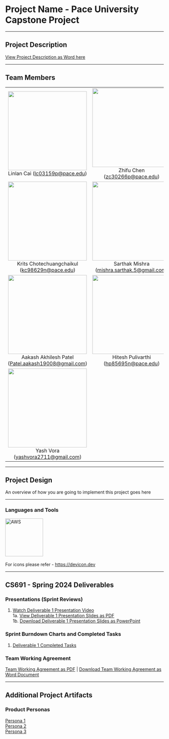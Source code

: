 # Project Name - Pace University Capstone Project

***

## Project Description

[View Project Description as Word here](https://docs.google.com/document/d/1u6OsEhJ6eFh0-4gvfaNIQqCYnWMaomYBgZYqkGtqcBE/edit?pli=1)

***

## Team Members

<table style="width:100%" border="0" cellspacing="0" cellpadding="0">
  <tr>
    <td align="center" valign="center">
      <img src="Link to Linlan Cai's photo on GitHub" width="250"><br />
      Linlan Cai (<a href="mailto:lc03159p@pace.edu">lc03159p@pace.edu</a>)
    </td>
    <td align="center" valign="center">
      <img src="Link to Zhifu Chen's photo on GitHub" width="250"><br />
      Zhifu Chen (<a href="mailto:zc30266p@pace.edu">zc30266p@pace.edu</a>)
    </td>
  </tr>
  <tr>
    <td align="center" valign="center">
      <img src="Link to Krits Chotechuangchaikul's photo on GitHub" width="250"><br />
      Krits Chotechuangchaikul (<a href="mailto:kc98629n@pace.edu">kc98629n@pace.edu</a>)
    </td>
    <td align="center" valign="center">
      <img src="Link to Sarthak Mishra's photo on GitHub" width="250"><br />
      Sarthak Mishra (<a href="mailto:mishra.sarthak.5@gmail.com">mishra.sarthak.5@gmail.com</a>)
    </td>
  </tr>
  <tr>
    <td align="center" valign="center">
      <img src="Link to Aakash Akhilesh Patel's photo on GitHub" width="250"><br />
      Aakash Akhilesh Patel (<a href="mailto:hPatel.aakash19008@gmail.com">Patel.aakash19008@gmail.com</a>)
    </td>
    <td align="center" valign="center">
      <img src="Link to Hitesh Pulivarthi's photo on GitHub" width="250"><br />
      Hitesh Pulivarthi (<a href="mailto:hp85695n@pace.edu">hp85695n@pace.edu</a>)
    </td>
  </tr>
  <tr>
    <td align="center" valign="center">
      <img src="Link to Yash Vora's photo on GitHub" width="250"><br />
      Yash Vora (<a href="yashvora2711@gmail.com">yashvora2711@gmail.com</a>)
    </td>
    <td align="center" valign="center">
      <!-- Add empty cell for spacing or additional members -->
    </td>
  </tr>
</table>


***

## Project Design


An overview of how you are going to implement this project goes here

***

### Languages and Tools

<img src="https://cdn.jsdelivr.net/gh/devicons/devicon/icons/amazonwebservices/amazonwebservices-original-wordmark.svg" title="AWS" alt="AWS" width="120" height="120"/>&nbsp;

For icons please refer - https://devicon.dev

***


## CS691 - Spring 2024 Deliverables


### Presentations (Sprint Reviews)
1. [Watch Deliverable 1 Presentation Video]()
<br />1a. [View Deliverable 1 Presentation Slides as PDF](https://docs.google.com/presentation/d/e/2PACX-1vRc-MYXeRV5YulpMeZzd8fC8rgV0rW5zGAHPxhJmRZCkFT0yp967rssraR2lvJNC1c42oyaIW8Sibrg/pub?start=true&loop=false&delayms=3000)
<br />1b. <a id="raw-url" href="">Download Deliverable 1 Presentation Slides as PowerPoint</a>


### Sprint Burndown Charts and Completed Tasks

1. [Deliverable 1 Completed Tasks]()

### Team Working Agreement

[Team Working Agreement as PDF]() | <a id="raw-url" href="">Download Team Working Agreement as Word Document</a>


***


## Additional Project Artifacts

### Product Personas
[Persona 1]()
<br/>
[Persona 2]()
<br/>
[Persona 3]()
